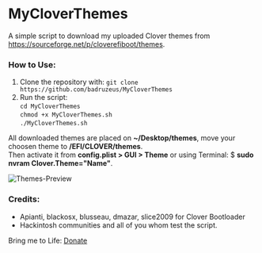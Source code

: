 # MyCloverThemes
A simple script to download my uploaded Clover themes from https://sourceforge.net/p/cloverefiboot/themes.

### How to Use:
1. Clone the repository with: `git clone https://github.com/badruzeus/MyCloverThemes`
2. Run the script:
<br>`cd MyCloverThemes`
<br>`chmod +x MyCloverThemes.sh`
<br>`./MyCloverThemes.sh`

All downloaded themes are placed on <b>~/Desktop/themes</b>, move your choosen theme to <b>/EFI/CLOVER/themes</b>.
<br>Then activate it from <b>config.plist > GUI > Theme</b> or using Terminal: $ <b>sudo nvram Clover.Theme="Name"</b>.

![Themes-Preview](https://github.com/badruzeus/MyCloverThemes/raw/master/Themes-Preview.png)

### Credits:
- Apianti, blackosx, blusseau, dmazar, slice2009 for Clover Bootloader
- Hackintosh communities and all of you whom test the script.

Bring me to Life:
[Donate](https://www.paypal.com/paypalme/badruzeusshava)
